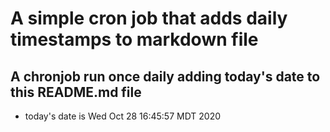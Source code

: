 A simple cron job that adds daily timestamps to markdown file
============================================================
## A chronjob run once daily adding today's date to this README.md file
* today's date is Wed Oct 28 16:45:57 MDT 2020
